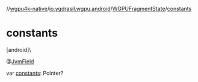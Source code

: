 //[wgpu4k-native](../../../index.md)/[io.ygdrasil.wgpu.android](../index.md)/[WGPUFragmentState](index.md)/[constants](constants.md)

# constants

[android]\

@[JvmField](https://kotlinlang.org/api/core/kotlin-stdlib/kotlin.jvm/-jvm-field/index.html)

var [constants](constants.md): Pointer?